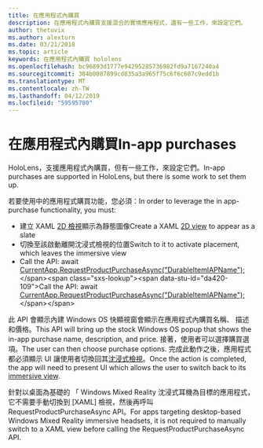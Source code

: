 ```yaml
---
title: 在應用程式內購買
description: 在應用程式內購買支援混合的實境應用程式，還有一些工作，來設定它們。
author: thetuvix
ms.author: alexturn
ms.date: 03/21/2018
ms.topic: article
keywords: 在應用程式內購買 hololens
ms.openlocfilehash: bc96893d1777e94295285736982fd9a7167240a4
ms.sourcegitcommit: 384b0087899cd835a3a965f75c6f6c607c9edd1b
ms.translationtype: MT
ms.contentlocale: zh-TW
ms.lasthandoff: 04/12/2019
ms.locfileid: "59595780"
---
```

# <a name="in-app-purchases"></a><span data-ttu-id="da420-104">在應用程式內購買</span><span class="sxs-lookup"><span data-stu-id="da420-104">In-app purchases</span></span>

<span data-ttu-id="da420-105">HoloLens，支援應用程式內購買，但有一些工作，來設定它們。</span><span class="sxs-lookup"><span data-stu-id="da420-105">In-app purchases are supported in HoloLens, but there is some work to set them up.</span></span>

<span data-ttu-id="da420-106">若要使用中的應用程式購買功能，您必須：</span><span class="sxs-lookup"><span data-stu-id="da420-106">In order to leverage the in app-purchase functionality, you must:</span></span>
* <span data-ttu-id="da420-107">建立 XAML [2D 檢視](app-views.md)顯示為靜態圖像</span><span class="sxs-lookup"><span data-stu-id="da420-107">Create a XAML [2D view](app-views.md) to appear as a slate</span></span>
* <span data-ttu-id="da420-108">切換至該啟動離開沈浸式檢視的位置</span><span class="sxs-lookup"><span data-stu-id="da420-108">Switch to it to activate placement, which leaves the immersive view</span></span>
* <span data-ttu-id="da420-109">Call the API: await [CurrentApp.RequestProductPurchaseAsync("DurableItemIAPName");](https://docs.microsoft.com/uwp/api/windows.applicationmodel.store.currentapp#Windows_ApplicationModel_Store_CurrentApp_RequestProductPurchaseAsync_System_String_)</span><span class="sxs-lookup"><span data-stu-id="da420-109">Call the API: await [CurrentApp.RequestProductPurchaseAsync("DurableItemIAPName");](https://docs.microsoft.com/uwp/api/windows.applicationmodel.store.currentapp#Windows_ApplicationModel_Store_CurrentApp_RequestProductPurchaseAsync_System_String_)</span></span>

<span data-ttu-id="da420-110">此 API 會顯示內建 Windows OS 快顯視窗會顯示在應用程式內購買名稱、 描述和價格。</span><span class="sxs-lookup"><span data-stu-id="da420-110">This API will bring up the stock Windows OS popup that shows the in-app purchase name, description, and price.</span></span> <span data-ttu-id="da420-111">接著，使用者可以選擇購買選項。</span><span class="sxs-lookup"><span data-stu-id="da420-111">The user can then choose purchase options.</span></span> <span data-ttu-id="da420-112">完成此動作之後，應用程式都必須顯示 UI 讓使用者切換回其[沈浸式檢視](app-views.md)。</span><span class="sxs-lookup"><span data-stu-id="da420-112">Once the action is completed, the app will need to present UI which allows the user to switch back to its [immersive view](app-views.md).</span></span>

<span data-ttu-id="da420-113">針對以桌面為基礎的 「 Windows Mixed Reality 沈浸式耳機為目標的應用程式，它不需要手動切換到 [XAML] 檢視，然後再呼叫 RequestProductPurchaseAsync API。</span><span class="sxs-lookup"><span data-stu-id="da420-113">For apps targeting desktop-based Windows Mixed Reality immersive headsets, it is not required to manually switch to a XAML view before calling the RequestProductPurchaseAsync API.</span></span>
